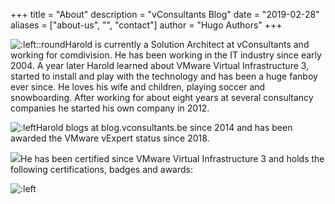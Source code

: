 +++
title = "About"
description = "vConsultants Blog"
date = "2019-02-28"
aliases = ["about-us", "", "contact"]
author = "Hugo Authors"
+++


![:left::round](https://en.gravatar.com/userimage/24535676/9f7eef200a6a333f99268ce98cc7d65b.jpeg?size=256)Harold is currently a Solution Architect at vConsultants and working for comdivision. He has been working in the IT industry since early 2004. A year later Harold learned about VMware Virtual Infrastructure 3, started to install and play with the technology and has been a huge fanboy ever since. He loves his wife and children, playing soccer and snowboarding. After working for about eight years at several consultancy companies he started his own company in 2012.

![:left](https://vexpert.vmware.com/directory/2093/vexpert-badge-stars.png?size=128)Harold blogs at blog.vconsultants.be since 2014 and has been awarded the VMware vExpert status since 2018.


![](https://www.credly.com/users/hpreyers/badges?sort=-state_updated_at&page=1)He has been certified since VMware Virtual Infrastructure 3 and holds the following certifications, badges and awards:

![:left](https://vexpert.vmware.com/images/vexpert-application-modernization-2023-badge.png)

 <div data-iframe-width="150" data-iframe-height="270" data-share-badge-id="566913a9-c176-449d-b8b6-0543490dbfd0" data-share-badge-host="https://www.credly.com"></div><script type="text/javascript" async src="//cdn.credly.com/assets/utilities/embed.js"></script>

 <script>
              $.get("/acclaim-badges/hpreyers", function(data) {
                var found_badges = false;
                var obj = $.parseJSON(data);
                $.each(obj, function(key, badge) {
                  var badge_html = "<div class=\"col-md-6 col-sm-12\"><a class=\"badge-card expired do-not-underline\" href=\"https://credly.com/" + badge.link + "\" target=_blank>";
                  badge_html += "<div class=\"image-container\">";
                  badge_html += "        <img width=110 height=110 src=\"" + badge.image + "\" />";
                  if (badge.expired == true) {
                    badge_html += "<div class=\"expired-tag\">Expired</div>";
                  }
                  badge_html += "      </div>";
                  badge_html += "      <span>";
                  badge_html += "        <strong>" + badge.name + "</strong>";
                  badge_html += "        <span>" + badge.vendor + "</span>";
                  badge_html += "      </span>";
                  badge_html += "    </a></div>";

                  $("#badge-area").append(badge_html);
                  found_badges = true;
                });

                if (found_badges) {
                  $("#acclaim-badges").show();
                }
              });
            </script>
